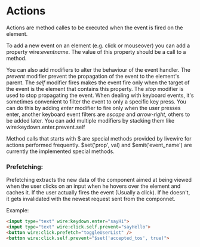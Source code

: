 # Actions

Actions are method calles to be executed when the event is fired on the element.


To add a new event on an element (e.g. click or mouseover) you can add a property wire:_eventname_. The value of this property should be a call to a method.

You can also add modifiers to alter the behaviour of the event handler. The _prevent_ modifier prevent the propagation of the event to the element's parent. The _self_ modifier fires makes the event fire only when the target of the event is the element that contains this property. The _stop_ modifier is used to stop propagating the event. When dealing with keyboard events, it's sometimes convenient to filter the event to only a specific key press. You can do this by adding _enter_ modifier to fire only when the user presses enter, another keyboard event filters are _escape_ and _arrow-right_, others to be added later. You can add multiple modifiers by stacking them like wire:keydown.enter.prevent.self

Method calls that starts with $ are special methods provided by livewire for actions performed frequently. $set('prop', val) and $emit('event_name') are currently the implemented special methods.

### Prefetching:

Prefetching extracts the new data of the component aimed at being viewed when the user clicks on an input when he hovers over the element and caches it. If the user actually fires the event (Usually a click). If he doesn't, it gets invalidated with the newest request sent from the componnet.

Example:

```html
<input type="text" wire:keydown.enter="sayHi">
<input type="text" wire:click.self.prevent="sayHello">
<button wire:click.prefetch="toggleUserList" />
<button wire:click.self.prevent="$set('accepted_tos', true)">
```